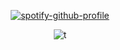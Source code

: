 <div id="header" align="center">

[![spotify-github-profile](https://spotify-github-profile.kittinanx.com/api/view?uid=24gqtu4pqafuy1ecrpdxn8tvt&cover_image=true&theme=novatorem&show_offline=true&background_color=121212&interchange=false&bar_color=40d2f7&bar_color_cover=true)](https://github.com/kittinan/spotify-github-profile)
  

![t](https://file.garden/ZhsR7eku-2VN9ST7/blackcock)
